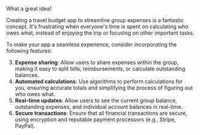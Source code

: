 What a great idea!

Creating a travel budget app to streamline group expenses is a fantastic concept. It's frustrating when everyone's
time is spent on calculating who owes what, instead of enjoying the trip or focusing on other important tasks.

To make your app a seamless experience, consider incorporating the following features:

3. **Expense sharing**: Allow users to share expenses within the group, making it easy to split bills, reimbursements, or calculate outstanding balances.
4. **Automated calculations**: Use algorithms to perform calculations for you, ensuring accurate totals and simplifying the process of figuring out who owes what.
6. **Real-time updates**: Allow users to see the current group balance, outstanding expenses, and individual account balances in real-time.
10. **Secure transactions**: Ensure that all financial transactions are secure, using encryption and reputable payment processors (e.g., Stripe, PayPal).